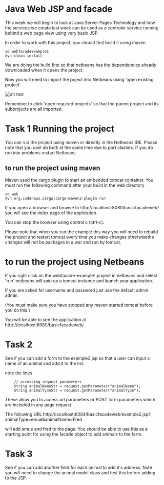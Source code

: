 
# Java Web JSP and facade

This week we will begin to look at Java Server Pages Technology and how the services we create last week can be used as a controler service running behind a web page view using very basic JSP.

In order to work with this project, you should first build it using maven
```
cd webfacadeexample1
mvn clean install
```
We are doing the build first so that netbeans has the dependencies already downloaded when it opens the project.

Now you will need to import the poject into Netbeans using 'open existing project'

![alt text](../UMLfactoryandfacade/images/facadediagram2.png "Figure facadediagram2.png" )

Remember to click 'open required projects' so that the parent project and its subprojects are all imported.

# Task 1 Running the project

You can run the project using maven or directly in the Netbeans IDE.
Please note that you cant do both at the same time due to port clashes.
If you do run into problems restart Netbeans.

## to run the project using maven

Maven used the cargo plugin to start an embedded tomcat container.
You must run the following command after your build in the web directory

```
cd web
mvn org.codehaus.cargo:cargo-maven2-plugin:run
```
If you open a browser and browse to http://localhost:8080/basicfacadeweb/
you will see the index page of the application.

You can stop the browser using control c (ctrl-c).

Please note that when you run the example this way you will need to rebuild the project and restart tomcat
every time you make changes otherwisethe changes will not be packages in a war and run by tomcat.

# to run the project using Netbeans

If you right click on the webfacade-example1 project in netbeans and select 'run' netbeans will spin up a tomcat instance and launch your application.

If you are asked for username and password just use the default admin admin.

(You must make sure you have stopped any maven started tomcat before you do this.)

You will be able to see the application at http://localhost:8080/basicfacadeweb/

# Task 2

See if you can add a form to the example2.jsp so that a user can input a name of an animal and add it to the list.

note the lines
```
    // accessing request parameters
    String animalNameStr = request.getParameter("animalName");
    String animalTypeStr = request.getParameter("animalType");
```
These allow you to access url parameters or POST form parameters which are included in any page request

The following URL http://localhost:8084/basicfacadeweb/example2.jsp?animalType=emue&animalName=Fred

will add emue and fred to the page. You should be able to use this as a starting point for using the facade object to add animals to the farm.

# Task 3

See if you can add another field for each animal to add it's address. Note you will need to change the animal model class and test this before adding to the JSP.



